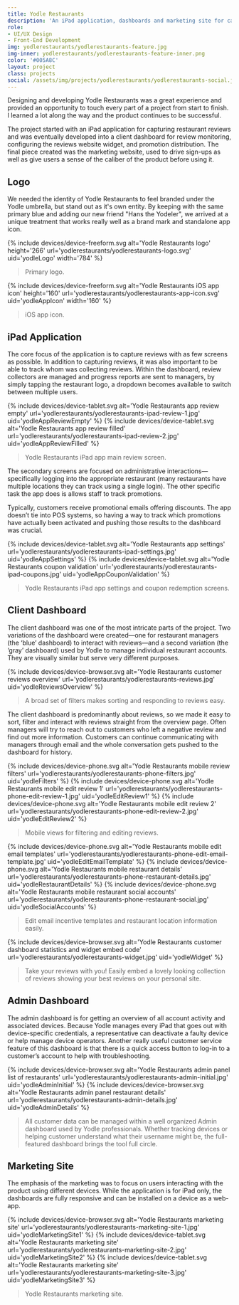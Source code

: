 ```yaml
---
title: Yodle Restaurants
description: 'An iPad application, dashboards and marketing site for capturing and managing engaging restaurant reviews.'
role:
- UI/UX Design
- Front-End Development
img: yodlerestaurants/yodlerestaurants-feature.jpg
img-inner: yodlerestaurants/yodlerestaurants-feature-inner.png
color: '#005A8C' 
layout: project
class: projects
social: /assets/img/projects/yodlerestaurants/yodlerestaurants-social.jpg
---
```


Designing and developing Yodle Restaurants was a great experience and provided an opportunity to touch every part of a project from start to finish. I learned a lot along the way and the product continues to be successful.

The project started with an iPad application for capturing restaurant reviews and was eventually developed into a client dashboard for review monitoring, configuring the reviews website widget, and promotion distribution. The final piece created was the marketing website, used to drive sign-ups as well as give users a sense of the caliber of the product before using it.

## Logo

We needed the identity of Yodle Restaurants to feel branded under the Yodle umbrella, but stand out as it's own entity. By keeping with the same primary blue and adding our new friend "Hans the Yodeler", we arrived at a unique treatment that works really well as a brand mark and standalone app icon.

<section class="device">
{% include devices/device-freeform.svg
alt='Yodle Restaurants logo'
height='266'
url='yodlerestaurants/yodlerestaurants-logo.svg'
uid='yodleLogo'
width='784'
%}
</section>

> Primary logo.

<section class="device">
{% include devices/device-freeform.svg
alt='Yodle Restaurants iOS app icon'
height='160'
url='yodlerestaurants/yodlerestaurants-app-icon.svg'
uid='yodleAppIcon'
width='160'
%}
</section>

> iOS app icon.
 
## iPad Application 

The core focus of the application is to capture reviews with as few screens as possible. In addition to capturing reviews, it was also important to be able to track whom was collecting reviews. Within the dashboard, review collectors are managed and progress reports are sent to managers, by simply tapping the restaurant logo, a dropdown becomes available to switch between multiple users.

<section class="device device--oversized">
{% include devices/device-tablet.svg
alt='Yodle Restaurants app review empty'
url='yodlerestaurants/yodlerestaurants-ipad-review-1.jpg'
uid='yodleAppReviewEmpty'
%}
{% include devices/device-tablet.svg
alt='Yodle Restaurants app review filled'
url='yodlerestaurants/yodlerestaurants-ipad-review-2.jpg'
uid='yodleAppReviewFilled'
%}
</section>

> Yodle Restaurants iPad app main review screen.

The secondary screens are focused on administrative interactions—specifically logging into the appropriate restaurant (many restaurants have multiple locations they can track using a single login). The other specific task the app does is allows staff to track promotions.

Typically, customers receive promotional emails offering discounts. The app doesn’t tie into POS systems, so having a way to track which promotions have actually been activated and pushing those results to the dashboard was crucial.

<section class="device device--oversized">
{% include devices/device-tablet.svg
alt='Yodle Restaurants app settings'
url='yodlerestaurants/yodlerestaurants-ipad-settings.jpg'
uid='yodleAppSettings'
%}
{% include devices/device-tablet.svg
alt='Yodle Restaurants coupon validation'
url='yodlerestaurants/yodlerestaurants-ipad-coupons.jpg'
uid='yodleAppCouponValidation'
%}
</section>

> Yodle Restaurants iPad app settings and coupon redemption screens.

## Client Dashboard

The client dashboard was one of the most intricate parts of the project. Two variations of the dashboard were created—one for restaurant managers (the ‘blue’ dashboard) to interact with reviews—and a second variation (the ‘gray’ dashboard) used by Yodle to manage individual restaurant accounts. They are visually similar but serve very different purposes.

<section class="device device--oversized">
{% include devices/device-browser.svg
alt='Yodle Restaurants customer reviews overview'
url='yodlerestaurants/yodlerestaurants-reviews.jpg'
uid='yodleReviewsOverview'
%}
</section>

> A broad set of filters makes sorting and responding to reviews easy.

The client dashboard is predominantly about reviews, so we made it easy to sort, filter and interact with reviews straight from the overview page. Often managers will try to reach out to customers who left a negative review and find out more information. Customers can continue communicating with managers through email and the whole conversation gets pushed to the dashboard for history.

<section class="device device--oversized">
{% include devices/device-phone.svg
alt='Yodle Restaurants mobile review filters'
url='yodlerestaurants/yodlerestaurants-phone-filters.jpg'
uid='yodleFilters'
%}
{% include devices/device-phone.svg
alt='Yodle Restaurants mobile edit review 1'
url='yodlerestaurants/yodlerestaurants-phone-edit-review-1.jpg'
uid='yodleEditReview1'
%}
{% include devices/device-phone.svg
alt='Yodle Restaurants mobile edit review 2'
url='yodlerestaurants/yodlerestaurants-phone-edit-review-2.jpg'
uid='yodleEditReview2'
%}
</section>

> Mobile views for filtering and editing reviews.

<section class="device device--oversized">
{% include devices/device-phone.svg
alt='Yodle Restaurants mobile edit email templates'
url='yodlerestaurants/yodlerestaurants-phone-edit-email-template.jpg'
uid='yodleEditEmailTemplate'
%}
{% include devices/device-phone.svg
alt='Yodle Restaurants mobile restaurant details'
url='yodlerestaurants/yodlerestaurants-phone-restaurant-details.jpg'
uid='yodleRestaurantDetails'
%}
{% include devices/device-phone.svg
alt='Yodle Restaurants mobile restaurant social accounts'
url='yodlerestaurants/yodlerestaurants-phone-restaurant-social.jpg'
uid='yodleSocialAccounts'
%}
</section>

> Edit email incentive templates and restaurant location information easily.

<section class="device device--oversized">
{% include devices/device-browser.svg
alt='Yodle Restaurants customer dashboard statistics and widget embed code'
url='yodlerestaurants/yodlerestaurants-widget.jpg'
uid='yodleWidget'
%}
</section>

> Take your reviews with you! Easily embed a lovely looking collection of reviews showing your best reviews on your personal site.

## Admin Dashboard

The admin dashboard is for getting an overview of all account activity and associated devices. Because Yodle manages every iPad that goes out with device-specific credentials, a representative can deactivate a faulty device or help manage device operators. Another really useful customer service feature of this dashboard is that there is a quick access button to log-in to a customer’s account to help with troubleshooting.

<section class="device device--oversized">
{% include devices/device-browser.svg
alt='Yodle Restaurants admin panel list of restaurants'
url='yodlerestaurants/yodlerestaurants-admin-initial.jpg'
uid='yodleAdminInitial'
%}
{% include devices/device-browser.svg
alt='Yodle Restaurants admin panel restaurant details'
url='yodlerestaurants/yodlerestaurants-admin-details.jpg'
uid='yodleAdminDetails'
%}
</section>

> All customer data can be managed within a well organized Admin dashboard used by Yodle professionals. Whether tracking devices or helping customer understand what their username might be, the full-featured dashboard brings the tool full circle.

## Marketing Site 

The emphasis of the marketing was to focus on users interacting with the product using different devices. While the application is for iPad only, the dashboards are fully responsive and can be installed on a device as a web-app.

<section class="device device--oversized">
{% include devices/device-browser.svg
alt='Yodle Restaurants marketing site'
url='yodlerestaurants/yodlerestaurants-marketing-site-1.jpg'
uid='yodleMarketingSite1'
%}
{% include devices/device-tablet.svg
alt='Yodle Restaurants marketing site'
url='yodlerestaurants/yodlerestaurants-marketing-site-2.jpg'
uid='yodleMarketingSite2'
%}
{% include devices/device-tablet.svg
alt='Yodle Restaurants marketing site'
url='yodlerestaurants/yodlerestaurants-marketing-site-3.jpg'
uid='yodleMarketingSite3'
%}
</section>

> Yodle Restaurants marketing site. 